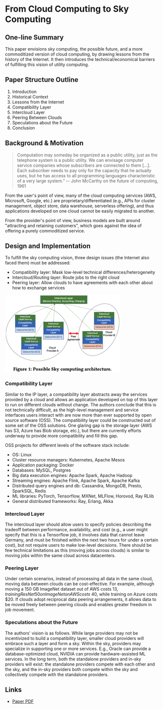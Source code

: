 # From Cloud Computing to Sky Computing

## One-line Summary

This paper envisions sky computing, the possible future, and a more commoditized version of cloud computing, by drawing lessons from the history of the Internet. It then introduces the technical/economical barriers of fulfilling this vision of utility computing.

## Paper Structure Outline

1. Introduction
2. Historical Context
3. Lessons from the Internet
4. Compatibility Layer
5. Intercloud Layer
6. Peering Between Clouds
7. Speculations about the Future
8. Conclusion

## Background & Motivation

> Computation may someday be organized as a public utility, just as the telephone system is a public utility. We can envisage computer service companies whose subscribers are connected to them \[...\]. Each subscriber needs to pay only for the capacity that he actually uses, but he has access to all programming languages characteristic of a very large system.”    -- John McCarthy on the future of computing, 1961

From the user's point of view, many of the cloud computing services \(AWS, Microsoft, Google, etc.\) are proprietary/differentiated \(e.g., APIs for cluster management, object store, data warehouse, serverless offering\), and thus applications developed on one cloud cannot be easily migrated to another.

From the provider's point of view, business models are built around "attracting and retaining customers", which goes against the idea of offering a purely commoditized service.

## Design and Implementation

To fulfill the sky computing vision, three design issues \(the Internet also faced them\) must be addressed:

* Compatibility layer: Mask low-level technical differences/heterogeneity
* Intercloud/Routing layer: Route jobs to the right cloud
* Peering layer: Allow clouds to have agreements with each other about how to exchange services

![](../../.gitbook/assets/screen-shot-2021-05-27-at-11.57.43-am.png)

### Compatibility Layer

Similar to the IP layer, a compatibility layer abstracts away the services provided by a cloud and allows an application developed on top of this layer to run on different clouds without change. The authors conclude that this is not technically difficult, as the high-level management and service interfaces users interact with are now more than ever supported by open source software \(OSS\). The compatibility layer could be constructed out of some set of the OSS solutions. One glaring gap is the storage layer \(AWS has S3, Azure has Blob storage, etc.\), but there are currently efforts underway to provide more compatibility and fill this gap.

OSS projects for different levels of the software stack include:

* OS: Linux
* Cluster resource managers: Kubernetes, Apache Mesos
* Application packaging: Docker
* Databases: MySQL, Postgres
* Big data execution engines: Apache Spark, Apache Hadoop
* Streaming engines: Apache Flink, Apache Spark, Apache Kafka
* Distributed query engines and db: Cassandra, MongoDB, Presto, SparkSQL, Redis
* ML libraries: PyTorch, Tensorflow, MXNet, MLFlow, Horovod, Ray RLlib
* General distributed frameworks: Ray, Erlang, Akka

### Intercloud Layer

The intercloud layer should allow users to specify policies describing the tradeoff between performance, availability, and cost \(e.g., a user might specify that this is a Tensorflow job, it involves data that cannot leave Germany, and must be finished within the next two hours for under a certain cost\), but not require users to make low-level decisions. There should be few technical limitations as this \(moving jobs across clouds\) is similar to moving jobs within the same cloud across datacenters.

### Peering Layer

Under certain scenarios, instead of processing all data in the same cloud, moving data between clouds can be cost-effective. For example, although moving a 150 GB ImageNet dataset out of AWS costs $13, training ResNet50 on ImageNet on AWS costs ~$40, while training on Azure costs $20. If clouds adopt reciprocal data peering arrangements, it allows data to be moved freely between peering clouds and enables greater freedom in job movement.

### Speculations about the Future

The authors' vision is as follows. While large providers may not be incentivized to build a compatibility layer, smaller cloud providers will embrace such a layer and form a sky. Within the sky, providers may specialize in supporting one or more services. E.g., Oracle can provide a database-optimized cloud, NVIDIA can provide hardware-assisted ML services. In the long term, both the standalone providers and in-sky providers will exist: the standalone providers compete with each other and the sky, and the in-sky providers both compete within the sky and collectively compete with the standalone providers.

## Links

* [Paper PDF](https://sigops.org/s/conferences/hotos/2021/papers/hotos21-s02-stoica.pdf)


